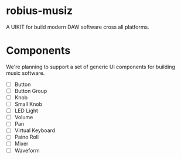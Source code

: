# robius-musiz
A UIKIT for build modern DAW software cross all platforms.

# Components

We're planning to support a set of generic UI components for building music software.

- [ ] Button
- [ ] Button Group
- [ ] Knob
- [ ] Small Knob
- [ ] LED Light
- [ ] Volume
- [ ] Pan
- [ ] Virtual Keyboard
- [ ] Paino Roll
- [ ] Mixer
- [ ] Waveform
